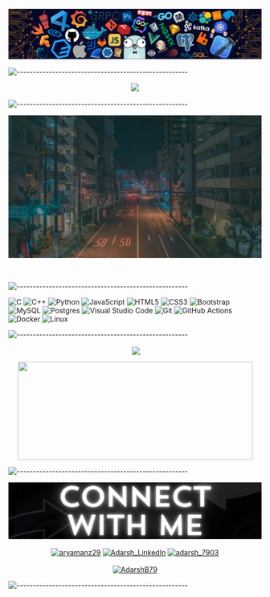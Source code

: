 <!-- ----------- HEAD SECTION ------------ -->

![banner.png](./images/github-banner.png)

![-----------------------------------------------------](https://raw.githubusercontent.com/andreasbm/readme/master/assets/lines/cloudy.png)

<p align="center">
  <img src="https://readme-typing-svg.herokuapp.com?color=ec9783&size=30&center=true&vCenter=true&width=550&height=70&lines=Hey+There+👋🏻+I'm+Adarsh;+Devops+Enthusiast+☀;Machine+Learning+Engineer+💻;">
</p>

![-----------------------------------------------------](https://raw.githubusercontent.com/andreasbm/readme/master/assets/lines/cloudy.png)

![background.png](./images/github-back.jpg)

<br>

![-----------------------------------------------------](https://raw.githubusercontent.com/andreasbm/readme/master/assets/lines/cloudy.png)

<!-- ----------- HEAD SECTION END ------------ -->

<!-- ----------- TECH STACK SECTION ------------ -->

![C](https://img.shields.io/badge/c-%2300599C.svg?style=for-the-badge&logo=c&logoColor=white) ![C++](https://img.shields.io/badge/c++-%2300599C.svg?style=for-the-badge&logo=c%2B%2B&logoColor=white) ![Python](https://img.shields.io/badge/python-3670A0?style=for-the-badge&logo=python&logoColor=ffdd54) ![JavaScript](https://img.shields.io/badge/javascript-%23323330.svg?style=for-the-badge&logo=javascript&logoColor=%23F7DF1E) ![HTML5](https://img.shields.io/badge/html5-%23E34F26.svg?style=for-the-badge&logo=html5&logoColor=white) ![CSS3](https://img.shields.io/badge/css3-%231572B6.svg?style=for-the-badge&logo=css3&logoColor=white) ![Bootstrap](https://img.shields.io/badge/bootstrap-%23563D7C.svg?style=for-the-badge&logo=bootstrap&logoColor=white) ![MySQL](https://img.shields.io/badge/mysql-%2300f.svg?style=for-the-badge&logo=mysql&logoColor=white) ![Postgres](https://img.shields.io/badge/postgres-%23316192.svg?style=for-the-badge&logo=postgresql&logoColor=white) ![Visual Studio Code](https://img.shields.io/badge/Visual%20Studio%20Code-0078d7.svg?style=for-the-badge&logo=visual-studio-code&logoColor=white) ![Git](https://img.shields.io/badge/git-%23F05033.svg?style=for-the-badge&logo=git&logoColor=white) ![GitHub Actions](https://img.shields.io/badge/githubactions-%232671E5.svg?style=for-the-badge&logo=githubactions&logoColor=white) ![Docker](https://img.shields.io/badge/docker-%230db7ed.svg?style=for-the-badge&logo=docker&logoColor=white) ![Linux](https://img.shields.io/badge/Linux-FCC624?style=for-the-badge&logo=linux&logoColor=black)

![-----------------------------------------------------](https://raw.githubusercontent.com/andreasbm/readme/master/assets/lines/cloudy.png)

<!-- ----------- TECH STACK SECTION END------------ -->

<!-- ----------- GITHUB STATS SECTION ------------ -->

<p align ="center">&nbsp;<img align="center" src="https://github-readme-stats.vercel.app/api?username=Adarsh79&show_icons=true&count_private=true&theme=aura_dark" />

<p align="center"><img align="center" src="https://leetcode-stats-six.vercel.app/api?username=Adarsh_079" height="195" width="467" />

![-----------------------------------------------------](https://raw.githubusercontent.com/andreasbm/readme/master/assets/lines/cloudy.png)

<!-- ----------- GITHUB STATS SECTION END ------------ -->

<!-- ----------- CONNECT WITH ME SECTION ------------ -->

![connect-with-me.png](./images/contact.png)

<p align="center">
<a href="https://discordapp.com/users/adarshbhaskar/" target="blank"><img align="center" src="https://img.shields.io/badge/Discord-7289DA?style=for-the-badge&logo=discord&logoColor=white" alt="aryamanz29"/></a> <a href="https://www.linkedin.com/in/b-a-adarsh" target="blank"><img align="center" src="https://img.shields.io/badge/LinkedIn-0077B5?style=for-the-badge&logo=linkedin&logoColor=white" alt="Adarsh_LinkedIn"/></a> <a href="https://www.instagram.com/adarsh_7903/" target="blank"><img align="center" src="https://img.shields.io/badge/Instagram-E4405F?style=for-the-badge&logo=instagram&logoColor=white" alt="adarsh_7903" /></a>
<br>
<br>
<a href="https://twitter.com/AdarshB79" target="blank"><img src="https://img.shields.io/twitter/follow/AdarshB79?logo=twitter&style=for-the-badge" alt="AdarshB79" /></a>
</p>

![-----------------------------------------------------](https://raw.githubusercontent.com/andreasbm/readme/master/assets/lines/cloudy.png)

<!-- ----------- CONNECT WITH ME SECTION END ------------ -->

[twitter]: https://twitter.com/AdarshB79
[instagram]: https://www.instagram.com/adarsh_7903/
[linkedin]: https://www.linkedin.com/in/b-a-adarsh
[github]:https://github.com/Adarsh79
[gmail]:mailto:adarsh.bhaskar7903@gmail.com
